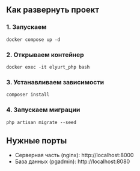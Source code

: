 ## Как развернуть проект

### 1. Запускаем

```
docker compose up -d
```

### 2. Открываем контейнер

```
docker exec -it elyurt_php bash
```

### 3. Устанавливаем зависимости

```
composer install
``` 

### 4. Запускаем миграции
```
php artisan migrate --seed
```

## Нужные порты

- Серверная часть (nginx): http://localhost:8000
- База данных (pgadmin): http://localhost:8080
